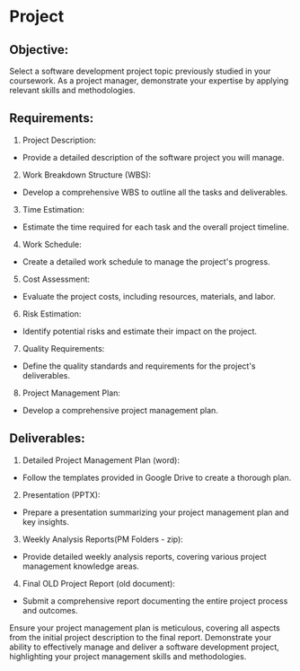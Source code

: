 
# Project

## Objective:
Select a software development project topic previously studied in your coursework. As a project manager, demonstrate your expertise by applying relevant skills and methodologies.

## Requirements:

1. Project Description:   
  - Provide a detailed description of the software project you will manage.  

2. Work Breakdown Structure (WBS):  
  - Develop a comprehensive WBS to outline all the tasks and deliverables.

3. Time Estimation:  
  - Estimate the time required for each task and the overall project timeline.

4. Work Schedule:  
  - Create a detailed work schedule to manage the project's progress.

5. Cost Assessment:
  - Evaluate the project costs, including resources, materials, and labor.

6. Risk Estimation:
  - Identify potential risks and estimate their impact on the project.

7. Quality Requirements:
  - Define the quality standards and requirements for the project's deliverables.

8. Project Management Plan:  
  - Develop a comprehensive project management plan.

## Deliverables:

1. Detailed Project Management Plan (word):  
  - Follow the templates provided in Google Drive to create a thorough plan.

2. Presentation (PPTX):
  - Prepare a presentation summarizing your project management plan and key insights.

3. Weekly Analysis Reports(PM Folders - zip):  
  - Provide detailed weekly analysis reports, covering various project management knowledge areas.

4. Final OLD Project Report (old document):  
- Submit a comprehensive report documenting the entire project process and outcomes.

Ensure your project management plan is meticulous, covering all aspects from the initial project description to the final report. Demonstrate your ability to effectively manage and deliver a software development project, highlighting your project management skills and methodologies.
